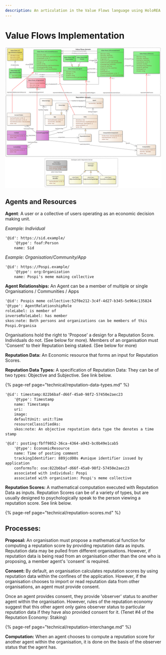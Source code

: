 ```yaml
---
description: An articulation in the Value Flows language using HoloREA modules.
---
```


# Value Flows Implementation

![](../.gitbook/assets/reputation.png)

## Agents and Resources

**Agent**: A user or a collective of users operating as an economic decision making unit.

_Example:  Individual_

```text
'@id': https://sid.example/
    '@type': foaf:Person
    name: Sid
```

_Example: Organisation/Community/App_

```text
'@id': https://Pospi.example/
    '@type': org:Organization
    name: Pospi's meme making collective
```

**Agent Relationships:** An Agent can be a member of multiple or single Organisations / Communities / Apps

```
'@id': Pospis meme collective:52f0e212-3c4f-4d27-b345-5e964c135824
'@type': AgentRelationshipRole
roleLabel: is member of
inverseRoleLabel: has member
skos:note: Both persons and organizations can be members of this Pospi.Organisa
```

Organisations hold the right to 'Propose' a design for a Reputation Score. Individuals do not. \(See below for more\). Members of an organisation must 'Consent' to their Reputation being staked. \(See below for more\)

**Reputation Data:** An Economic resource that forms an input for Reputation Scores. 

**Reputation Data Types:** A specification of Reputation Data: They can be of two types: Objective and Subjective. See link below.

{% page-ref page="technical/reputation-data-types.md" %}

```text
'@id': timestamp:822b6baf-d66f-45a0-98f2-57450e2aec23
    '@type': Timestamp 
    name: Timestamps
    uri: 
    image: 
    defaultUnit: unit:Time
    resourceClassifiedAs: 
    skos:note: An objective reputation data type the denotes a time stamp
```

```text
'@id': posting:fbff9852-36ca-4364-a943-bc0b49e1cab5
    '@type': EconomicResource
    name: Time of posting comment
    trackingIdentifier: 889jcd00s #unique identifier issued by application
    conformsTo: ose:822b6baf-d66f-45a0-98f2-57450e2aec23
    associated with individual: Pospi
    associated with organisation: Pospi's meme collective 
```

**Reputation Scores:** A mathematical computation executed with Reputation Data as inputs. Reputation Scores can be of a variety of types, but are usually designed to psychologically speak to the person viewing a reputation score. See link below.

{% page-ref page="technical/reputation-scores.md" %}



## **Processes:**

**Proposal:** An organisation must propose a mathematical function for computing a reputation score by providing reputation data as inputs. Reputation data may be pulled from different organisations. However, if reputation data is being read from an organisation other than the one who is proposing, a member agent's 'consent' is required. 

**Consent:** By default, an organisation calculates reputation scores by using reputation data within the confines of the application. However, if the organisation chooses to import or read reputation data from other organisations, an agent must provide consent. 

Once an agent provides consent, they provide 'observer' status to another agent within the organisation. However, rules of the reputation economy suggest that this other agent only gains observer status to particular reputation data if they have also provided consent for it.  \(Tenet \#4 of the Reputation Economy: Staking\)

{% page-ref page="technical/reputation-interchange.md" %}

**Computation:** When an agent chooses to compute a reputation score for another agent within the organisation, it is done on the basis of the observer status that the agent has. 



